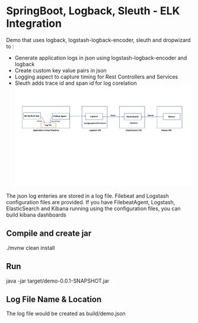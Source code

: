 # SpringBoot, Logback, Sleuth - ELK Integration
Demo that uses logback, logstash-logback-encoder, sleuth and dropwizard to :
- Generate application logs in json using logstash-logback-encoder and logback
- Create custom key value pairs in json
- Logging aspect to capture timing for Rest Controllers and Services
- Sleuth adds trace id and span id for log corelation
![ELK](ELK.jpg)

The json log enteries are stored in a log file. Filebeat and Logstash configuration files are provided. If you have FilebeatAgent, Logstash, ElasticSearch and Kibana running using the configuration files, you can build kibana dashboards

## Compile and create jar
./mvnw clean install
## Run
java -jar target/demo-0.0.1-SNAPSHOT.jar 
## Log File Name & Location
The log file would be created as build/demo.json
